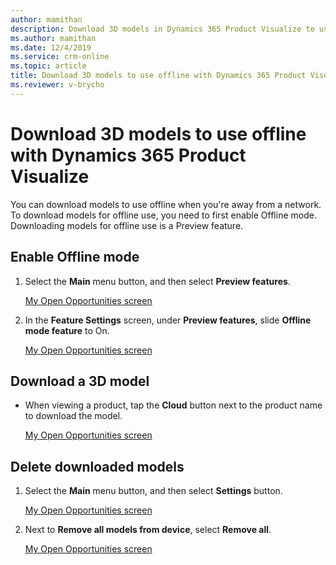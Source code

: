 ```yaml
---
author: mamithan
description: Download 3D models in Dynamics 365 Product Visualize to use when you don't have access to a network.
ms.author: mamithan
ms.date: 12/4/2019
ms.service: crm-online
ms.topic: article
title: Download 3D models to use offline with Dynamics 365 Product Visualize
ms.reviewer: v-brycho
---
```


# Download 3D models to use offline with Dynamics 365 Product Visualize

You can download models to use offline when you're away from a network. To download models for offline use, you need to first enable 
Offline mode. Downloading models for offline use is a Preview feature.

## Enable Offline mode

1. Select the **Main** menu button, and then select **Preview features**.

   [My Open Opportunities screen](media/my-open-opportunities.PNG "My Open Opportunities screen")

2. In the **Feature Settings** screen, under **Preview features**, slide **Offline mode feature** to On.

   [My Open Opportunities screen](media/my-open-opportunities.PNG "My Open Opportunities screen")

## Download a 3D model

- When viewing a product, tap the **Cloud** button next to the product name to download the model.

   [My Open Opportunities screen](media/my-open-opportunities.PNG "My Open Opportunities screen")

## Delete downloaded models

1. Select the **Main** menu button, and then select **Settings** button.

   [My Open Opportunities screen](media/my-open-opportunities.PNG "My Open Opportunities screen")

2. Next to **Remove all models from device**, select **Remove all**.

   [My Open Opportunities screen](media/my-open-opportunities.PNG "My Open Opportunities screen")
